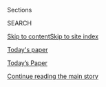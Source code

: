 <div id="app">

<div>

<div class="NYTAppHideMasthead css-zz1s19 e1suatyy0">

<div class="section css-ui9rw0 e1suatyy2">

<div class="css-11hrj97 er09x8g0">

<div class="css-6n7j50">

</div>

<span class="css-1dv1kvn">Sections</span>

<div class="css-10488qs">

<span class="css-1dv1kvn">SEARCH</span>

</div>

[Skip to content](#site-content)[Skip to site index](#site-index)

</div>

<div id="masthead-section-label" class="css-1fnb9ct eaxe0e00">

[Today's
paper](https://www.nytimes3xbfgragh.onion/section/todayspaper)

</div>

<div class="css-10698na e1huz5gh0">

</div>

</div>

<div id="masthead-bar-one" class="section hasLinks css-15hmgas e1csuq9d3">

<div class="css-uqyvli e1csuq9d0">

</div>

<div class="css-1uqjmks e1csuq9d1">

</div>

<div class="css-9e9ivx">

[](https://myaccount.nytimes3xbfgragh.onion/auth/login?response_type=cookie&client_id=vi)

</div>

<div class="css-1bvtpon e1csuq9d2">

[Today’s Paper](https://www.nytimes3xbfgragh.onion/section/todayspaper)

</div>

</div>

</div>

</div>

<div data-aria-hidden="false">

<div id="site-content" data-role="main">

<div class="css-1ffjgkm">

</div>

<div id="top-wrapper" class="css-15p45cc eaca97t0" type="top">

<div id="top-slug" class="css-19x0jxb eaca97t1" hidden="">

Advertisement

</div>

[Continue reading the main
story](#after-top)

<div class="ad top-wrapper" style="text-align:center;height:100%;display:block;min-height:90px">

<div id="top" class="place-ad" data-position="top" data-size-key="top">

</div>

</div>

<div id="after-top">

</div>

</div>

<div id="collection-todays-new-york-times" class="section css-15h4p1b e9abtgs0">

<div class="css-1j21atc e1svk9qx1">

<div class="css-fmiefx e1svk9qx2">

<div class="css-1hk7r2m eu54l5x0">

<div id="sponsor-wrapper" class="css-7a1pgi eaca97t0" type="sponsor" hidden="">

<div id="sponsor-slug" class="css-1l4mleb eaca97t1" hidden="">

Supported by

</div>

[Continue reading the main
story](#after-sponsor)

<div id="sponsor" class="ad sponsor-wrapper" style="text-align:left;height:100%;display:block">

</div>

<div id="after-sponsor">

</div>

</div>

</div>

</div>

<div class="css-nfcc9b e1svk9qx3">

<div class="css-vl9dhg e1svk9qx5">

<div class="css-1nrhkj6 e1svk9qx6">

# Today’s Paper

<div class="follow-button-placeholder" data-collection-id="">

</div>

</div>

<div class="css-15h8lyg">

<div class="css-i3zuer">

The Times in Print For

</div>

<div class="css-1vd26hw">

</div>

</div>

</div>

</div>

</div>

1.  [The Front Page](#thefrontpage)
2.  [International](#international)
3.  [National](#national)
4.  [Obituaries](#obituaries)
5.  [New York](#newyork)
6.  [Arts & Leisure](#arts&leisure)
7.  [Sunday Business](#sundaybusiness)
8.  [Sunday Review](#sundayreview)
9.  [Travel](#travel)
10. [Magazine](#magazine)
11. [Book Review](#bookreview)
12. [Sports Sunday](#sportssunday)
13. [Sunday Styles](#sundaystyles)
14. [Vows](#vows)
15. [Real Estate](#realestate)
16. [Special Section](#specialsection)
17. [Today's Correction
    Article](#today'scorrectionarticle)

<div class="css-4svvz1 ekkqrpp0">

<div class="section css-u82chm ebkl1p30">

<span id="thefrontpage"></span>

## The Front Page

<div class="css-gfgt40 ekkqrpp1">

## Highlights

1.  ![<span class="css-1nk1g0h e1oaj3zl2"><span class="css-1dv1kvn">Credit</span>Erin
    Schaff/The New York
    Times</span>](https://static01.graylady3jvrrxbe.onion/images/2019/11/30/us/30TRUMPMILITARY-trumpalt/30TRUMPMILITARY-trumpalt-videoLarge-v2.jpg)
    
    <div class="css-10wtrbd">
    
    <div class="css-1dqkjed">
    
    [![](https://static01.graylady3jvrrxbe.onion/images/2019/11/30/us/30TRUMPMILITARY-trumpalt/30TRUMPMILITARY-trumpalt-thumbStandard.jpg)](/2019/11/30/us/politics/trump-seals-eddie-gallagher.html)
    
    </div>
    
    ### DECISION POINTS
    
    ## [Trump’s Intervention in SEALs Case Tests Pentagon’s Tolerance](/2019/11/30/us/politics/trump-seals-eddie-gallagher.html)
    
    Chief Petty Officer Edward Gallagher’s case pits a Pentagon
    hierarchy committed to enforcing longstanding rules of combat
    against a commander in chief with no military experience but a
    finely honed sense of grievance against
    authority.
    
    <span class="css-me3p27"></span><span class="css-1dydysp e4e4i5l3"></span><span class="css-9voj2j">By
    <span class="css-1baulvz" itemprop="name">Dave Philipps</span>,
    <span class="css-1baulvz" itemprop="name">Peter Baker</span>,
    <span class="css-1baulvz" itemprop="name">Maggie Haberman</span> and
    <span class="css-1baulvz last-byline" itemprop="name">Helene
    Cooper</span></span>
    
    </div>

2.  ![<span class="css-1nk1g0h e1oaj3zl2"><span class="css-1dv1kvn">Credit</span></span>](https://static01.graylady3jvrrxbe.onion/images/2019/11/25/multimedia/00baltimore-skyline/00baltimore-skyline-videoLarge-v2.jpg)
    
    <div class="css-10wtrbd">
    
    <div class="css-1dqkjed">
    
    [![](https://static01.graylady3jvrrxbe.onion/images/2019/11/25/multimedia/00baltimore-skyline/00baltimore-skyline-thumbStandard.jpg)](/2019/11/30/business/amazon-baltimore.html)
    
    </div>
    
    ## [Prime Mover: How Amazon Wove Itself Into the Life of an American City](/2019/11/30/business/amazon-baltimore.html)
    
    For most people, it’s the click that brings a package to their door.
    But a look at Baltimore shows how Amazon may now reach into
    Americans’ daily existence in more ways than any corporation in
    history.
    
    <span class="css-me3p27"></span><span class="css-1dydysp e4e4i5l3"></span><span class="css-9voj2j">By
    <span class="css-1baulvz last-byline" itemprop="name">Scott
    Shane</span></span>
    
    </div>

3.  1.  ![<span class="css-1nk1g0h e1oaj3zl2"><span class="css-1dv1kvn">Credit</span>Adriana
        Loureiro Fernandez for The New York
        Times</span>](https://static01.graylady3jvrrxbe.onion/images/2019/12/01/world/01Venezuela-Education-promo2/01Venezuela-Education-promo2-videoLarge-v2.jpg)
        
        <div class="css-10wtrbd">
        
        ## [Students Fainting From Hunger in Venezuela’s Failing School System](/2019/11/30/world/americas/venezuela-students-hunger.html)
        
        <div class="css-ajkwsy">
        
        [![](https://static01.graylady3jvrrxbe.onion/images/2019/12/01/world/01Venezuela-Education-promo2/01Venezuela-Education-promo2-thumbStandard-v2.jpg)](/2019/11/30/world/americas/venezuela-students-hunger.html)
        
        </div>
        
        Children ask teachers at the entrance of one struggling primary
        school if there is food before deciding whether to come
        in.
        
        <span class="css-me3p27"></span><span class="css-1dydysp e4e4i5l3"></span><span class="css-9voj2j">By
        <span class="css-1baulvz" itemprop="name">Anatoly
        Kurmanaev</span> and
        <span class="css-1baulvz last-byline" itemprop="name">Isayen
        Herrera</span></span>
        
        </div>
    
    2.  ![<span class="css-1nk1g0h e1oaj3zl2"><span class="css-1dv1kvn">Credit</span>Tamir
        Kalifa for The New York
        Times</span>](https://static01.graylady3jvrrxbe.onion/images/2019/12/02/us/politics/02fighting1/merlin_165122649_aa86bee1-2d5d-4a02-b89d-6b07ddd2eae2-videoLarge.jpg)
        
        <div class="css-10wtrbd">
        
        ## [2020 Democratic Candidates Wage Escalating Fight (on the Merits of Fighting)](/2019/11/30/us/politics/2020-democratic-candidates.html)
        
        <div class="css-ajkwsy">
        
        [![](https://static01.graylady3jvrrxbe.onion/images/2019/12/02/us/politics/02fighting1/02fighting1-thumbStandard.jpg)](/2019/11/30/us/politics/2020-democratic-candidates.html)
        
        </div>
        
        For all the emphasis placed on the various divides among the
        candidates, the question of “to fight or not to fight” might
        represent the most meaningful
        contrast.
        
        <span class="css-me3p27"></span><span class="css-1dydysp e4e4i5l3"></span><span class="css-9voj2j">By
        <span class="css-1baulvz last-byline" itemprop="name">Mark
        Leibovich</span></span>
        
        </div>

</div>

<div class="css-p9s95d">

<div class="css-12y5jls">

1.  
    
    <div class="css-14thodx">
    
    <div class="css-141drxa">
    
    [](/2019/11/30/arts/latin-dictionary.html)
    
    ![](https://static01.graylady3jvrrxbe.onion/images/2019/11/26/arts/26latin1/merlin_164868213_0cb0f957-0348-4452-86d1-36134a5ea61e-jumbo.jpg?quality=75&auto=webp&disable=upscale)
    
    ## Latin Dictionary’s Journey: A to Zythum in 125 Years (and Counting)
    
    Researchers in Germany have been working on the Thesaurus Linguae
    Latinae since the 1890s. They hope to finish in 2050, but that might
    be optimistic.
    
    <div class="css-9t0aj2 ea5icrr0">
    
    By <span class="css-1n7hynb">Annalisa Quinn</span>
    
    </div>
    
    </div>
    
    <div class="css-1eeg3ce">
    
    Page
    A1
    
    </div>
    
    </div>

2.  
    
    <div class="css-14thodx">
    
    <div class="css-141drxa">
    
    [](/2019/11/30/world/asia/philippines-mariners-cargo-ships.html)
    
    ![](https://static01.graylady3jvrrxbe.onion/images/2019/10/29/world/00seafarers-clip-promo/merlin_158889435_75be49ec-d41e-4f2c-93ce-4310f84575be-jumbo.jpg?quality=75&auto=webp&disable=upscale)
    
    ## The Lonely and Dangerous Life of the Filipino Seafarer
    
    The Philippines for decades has supplied the largest share of labor
    on the world’s cargo ships. Filipino culture is brought aboard, from
    food to song and sports.
    
    <div class="css-9t0aj2 ea5icrr0">
    
    By <span class="css-1n7hynb">Aurora Almendral <span>and</span> Jes
    Aznar</span>
    
    </div>
    
    </div>
    
    <div class="css-1eeg3ce">
    
    Page
    A6
    
    </div>
    
    </div>

3.  
    
    <div class="css-14thodx">
    
    <div class="css-141drxa">
    
    [](/2019/12/01/world/asia/china-fentanyl-crackdown.html)
    
    ## China Cracks Down on Fentanyl. But Is It Enough to End the U.S. Epidemic?
    
    <div class="css-9t0aj2 ea5icrr0">
    
    By <span class="css-1n7hynb">Steven Lee Myers</span>
    
    </div>
    
    </div>
    
    <div class="css-1eeg3ce">
    
    Page A8
    
    </div>
    
    </div>

4.  
    
    <div class="css-14thodx">
    
    <div class="css-141drxa">
    
    [](/2019/11/30/world/middleeast/adel-abdul-mahdi-resigns-iraq.html)
    
    ## Iraqi Prime Minister Resigns in Deepening Political Crisis
    
    <div class="css-9t0aj2 ea5icrr0">
    
    By <span class="css-1n7hynb">Alissa J. Rubin <span>and</span> Falih
    Hassan</span>
    
    </div>
    
    </div>
    
    <div class="css-1eeg3ce">
    
    Page
    A8
    
    </div>
    
    </div>

5.  
    
    <div class="css-14thodx">
    
    <div class="css-141drxa">
    
    [](/2019/11/30/world/europe/london-bridge-attack.html)
    
    ## London Attack Spurs Heroism and Questions About a Prisoner’s Release
    
    <div class="css-9t0aj2 ea5icrr0">
    
    By <span class="css-1n7hynb">Stephen Castle</span>
    
    </div>
    
    </div>
    
    <div class="css-1eeg3ce">
    
    Page
    A12
    
    </div>
    
    </div>

6.  
    
    <div class="css-14thodx">
    
    <div class="css-141drxa">
    
    [](/2019/11/30/world/europe/labour-tories-johnson-corbyn-westminster.html)
    
    ## How an Anti-Brexit London District Could Help Boris Johnson Triumph
    
    <div class="css-9t0aj2 ea5icrr0">
    
    By <span class="css-1n7hynb">Benjamin Mueller</span>
    
    </div>
    
    </div>
    
    <div class="css-1eeg3ce">
    
    Page A12
    
    </div>
    
    </div>

7.  
    
    <div class="css-14thodx">
    
    <div class="css-141drxa">
    
    [](/2019/11/30/us/navajo-country-music.html)
    
    ## Navajo Country Music Shatters ‘Cowboys and Indians’ Stereotypes
    
    <div class="css-9t0aj2 ea5icrr0">
    
    By <span class="css-1n7hynb">Simon Romero <span>and</span> Adriana
    Zehbrauskas</span>
    
    </div>
    
    </div>
    
    <div class="css-1eeg3ce">
    
    Page A14
    
    </div>
    
    </div>

8.  
    
    <div class="css-14thodx">
    
    <div class="css-141drxa">
    
    [](/2019/11/30/us/politics/impeachment-presidents.html)
    
    ## Long Before Trump, Impeachment Loomed Over Multiple Presidents
    
    <div class="css-9t0aj2 ea5icrr0">
    
    By <span class="css-1n7hynb">Peter Baker</span>
    
    </div>
    
    </div>
    
    <div class="css-1eeg3ce">
    
    Page
    A20
    
    </div>
    
    </div>

9.  
    
    <div class="css-14thodx">
    
    <div class="css-141drxa">
    
    [](/2019/11/30/business/david-boies-pottinger-jeffrey-epstein-videos.html)
    
    ## Jeffrey Epstein, Blackmail and a Lucrative ‘Hot List’
    
    <div class="css-9t0aj2 ea5icrr0">
    
    By <span class="css-1n7hynb">Jessica Silver-Greenberg, Emily Steel,
    Jacob Bernstein <span>and</span> David Enrich</span>
    
    </div>
    
    </div>
    
    <div class="css-1eeg3ce">
    
    Page BU1
    
    </div>
    
    </div>

10. 
    
    <div class="css-14thodx">
    
    <div class="css-141drxa">
    
    [](/2019/11/26/business/mariana-mazzucato.html)
    
    ## Meet the Leftish Economist With a New Story About Capitalism
    
    <div class="css-9t0aj2 ea5icrr0">
    
    By <span class="css-1n7hynb">Katy Lederer</span>
    
    </div>
    
    </div>
    
    <div class="css-1eeg3ce">
    
    Page
    BU1
    
    </div>
    
    </div>

11. 
    
    <div class="css-14thodx">
    
    <div class="css-141drxa">
    
    [](/2019/11/30/style/suburbs-animals.html)
    
    ## The Suburbs Are Kicking the Animals Out. Enter the Animal Rescue Squad.
    
    <div class="css-9t0aj2 ea5icrr0">
    
    By <span class="css-1n7hynb">Gray Chapman</span>
    
    </div>
    
    </div>
    
    <div class="css-1eeg3ce">
    
    Page ST7
    
    </div>
    
    </div>

12. 
    
    <div class="css-14thodx">
    
    <div class="css-141drxa">
    
    [](/2019/11/29/style/the-clout.html)
    
    ## Here’s What’s Happening in the American Teenage Bedroom
    
    <div class="css-9t0aj2 ea5icrr0">
    
    By <span class="css-1n7hynb">Taylor Lorenz</span>
    
    </div>
    
    </div>
    
    <div class="css-1eeg3ce">
    
    Page
    ST1
    
    </div>
    
    </div>

13. 
    
    <div class="css-14thodx">
    
    <div class="css-141drxa">
    
    [](/2019/11/30/sports/ncaafootball/ohio-state-michigan-justin-fields.html)
    
    ## Justin Fields Has ‘Heisman Moment’ in Ohio State’s Win Over Michigan
    
    <div class="css-9t0aj2 ea5icrr0">
    
    By <span class="css-1n7hynb">Jeff Arnold</span>
    
    </div>
    
    </div>
    
    <div class="css-1eeg3ce">
    
    Page
    SP5
    
    </div>
    
    </div>

14. 
    
    <div class="css-14thodx">
    
    <div class="css-141drxa">
    
    [](/2019/11/25/travel/ski-safari-dolomites-italian-alps-rifugios.html)
    
    ## Hut Skiing in the Dolomites: Storybook Scenery and Grappa Included
    
    <div class="css-9t0aj2 ea5icrr0">
    
    By <span class="css-1n7hynb">Amy Tara Koch</span>
    
    </div>
    
    </div>
    
    <div class="css-1eeg3ce">
    
    Page TR6
    
    </div>
    
    </div>

15. 
    
    <div class="css-14thodx">
    
    <div class="css-141drxa">
    
    [](/2019/11/27/magazine/adam-sandler-movies-uncut-gems.html)
    
    ## Adam Sandler’s Everlasting Shtick
    
    <div class="css-9t0aj2 ea5icrr0">
    
    By <span class="css-1n7hynb">Jamie Lauren Keiles</span>
    
    </div>
    
    </div>
    
    <div class="css-1eeg3ce">
    
    Page MM36
    
    </div>
    
    </div>

</div>

<div class="css-e8rtmy">

<div class="css-p6aiyf">

## TODAYS FRONT PAGES

<div class="css-1ynbx7u">

1.  <span class="css-wn3dab">Edition:</span>
2.  New York
3.  National
4.  International

</div>

<div class="css-1b7i6zk">

</div>

</div>

<div class="css-9n0xhu">

[](http://app.nytimes3xbfgragh.onion/todayspaper)

<div class="css-1xuus33">

<div class="css-136rh60">

### Another Way to Read Today’s Paper

The daily newspaper, reimagined for the Web. Available to
subscribers.

</div>

<div class="css-1fzqjj2">

![](https://static01.graylady3jvrrxbe.onion/images/section/todayspaper/promo-img@2x.png)

</div>

</div>

<div class="css-xi606m">

<span>Try It Now</span>

</div>

</div>

</div>

</div>

</div>

<div id="mid1-wrapper" class="css-92qh85 eaca97t0" type="rank">

<div id="mid1-slug" class="css-1tag3rd eaca97t1">

Advertisement

</div>

[Continue reading the main
story](#after-mid1)

<div id="mid1" class="ad mid1-wrapper" style="text-align:center;height:100%;display:block">

</div>

<div id="after-mid1">

</div>

</div>

<div class="section css-u82chm ebkl1p30">

<span id="international"></span>

## International

1.  
    
    <div class="css-14thodx">
    
    <div class="css-141drxa">
    
    [](/2019/11/30/world/asia/philippines-mariners-cargo-ships.html)
    
    ## The Lonely and Dangerous Life of the Filipino Seafarer
    
    <div class="css-9t0aj2 ea5icrr0">
    
    By <span class="css-1n7hynb">Aurora Almendral <span>and</span> Jes
    Aznar</span>
    
    </div>
    
    </div>
    
    <div class="css-1eeg3ce">
    
    Page A6
    
    </div>
    
    </div>

2.  
    
    <div class="css-14thodx">
    
    <div class="css-141drxa">
    
    [](/2019/11/30/world/europe/malta-journalist-killing.html)
    
    ## Wealthy Businessman Charged in Murder Case That Rocked Malta
    
    <div class="css-9t0aj2 ea5icrr0">
    
    By <span class="css-1n7hynb">Andrew Higgins</span>
    
    </div>
    
    </div>
    
    <div class="css-1eeg3ce">
    
    Page
    A4
    
    </div>
    
    </div>

3.  
    
    <div class="css-14thodx">
    
    <div class="css-141drxa">
    
    [](/2019/12/01/world/asia/china-fentanyl-crackdown.html)
    
    ## China Cracks Down on Fentanyl. But Is It Enough to End the U.S. Epidemic?
    
    <div class="css-9t0aj2 ea5icrr0">
    
    By <span class="css-1n7hynb">Steven Lee Myers</span>
    
    </div>
    
    </div>
    
    <div class="css-1eeg3ce">
    
    Page A8
    
    </div>
    
    </div>

<div class="css-k0b1g2">

Show More in International

</div>

</div>

<div class="section css-u82chm ebkl1p30">

<span id="national"></span>

## National

1.  
    
    <div class="css-14thodx">
    
    <div class="css-141drxa">
    
    [](/2019/11/30/us/navajo-country-music.html)
    
    ## Navajo Country Music Shatters ‘Cowboys and Indians’ Stereotypes
    
    <div class="css-9t0aj2 ea5icrr0">
    
    By <span class="css-1n7hynb">Simon Romero <span>and</span> Adriana
    Zehbrauskas</span>
    
    </div>
    
    </div>
    
    <div class="css-1eeg3ce">
    
    Page A14
    
    </div>
    
    </div>

2.  
    
    <div class="css-14thodx">
    
    <div class="css-141drxa">
    
    [](/2019/11/30/us/census-citizenship-question-hofeller.html)
    
    ## A Census Whodunit: Why Was the Citizenship Question Added?
    
    <div class="css-9t0aj2 ea5icrr0">
    
    By <span class="css-1n7hynb">Michael Wines</span>
    
    </div>
    
    </div>
    
    <div class="css-1eeg3ce">
    
    Page
    A19
    
    </div>
    
    </div>

3.  
    
    <div class="css-14thodx">
    
    <div class="css-141drxa">
    
    [](/2019/11/29/us/teacher-trump-tweets-reinstated.html)
    
    ## Teacher Fired After Asking Trump to ‘Remove’ Immigrants Wins Her Appeal
    
    <div class="css-9t0aj2 ea5icrr0">
    
    By <span class="css-1n7hynb">Mihir Zaveri</span>
    
    </div>
    
    </div>
    
    <div class="css-1eeg3ce">
    
    Page A19
    
    </div>
    
    </div>

<div class="css-k0b1g2">

Show More in National

</div>

</div>

<div id="mid2-wrapper" class="css-92qh85 eaca97t0" type="rank">

<div id="mid2-slug" class="css-1tag3rd eaca97t1">

Advertisement

</div>

[Continue reading the main
story](#after-mid2)

<div id="mid2" class="ad mid2-wrapper" style="text-align:center;height:100%;display:block">

</div>

<div id="after-mid2">

</div>

</div>

<div class="section css-u82chm ebkl1p30">

<span id="obituaries"></span>

## Obituaries

1.  
    
    <div class="css-14thodx">
    
    <div class="css-141drxa">
    
    [](/2019/11/28/arts/music/robert-fx-sillerman-dead.html)
    
    ## Robert F.X. Sillerman Dies at 71; Built Entertainment Empires
    
    <div class="css-9t0aj2 ea5icrr0">
    
    By <span class="css-1n7hynb">Ben Sisario</span>
    
    </div>
    
    </div>
    
    <div class="css-1eeg3ce">
    
    Page
    A30
    
    </div>
    
    </div>

2.  
    
    <div class="css-14thodx">
    
    <div class="css-141drxa">
    
    [](/2019/11/29/health/dr-janette-sherman-dead.html)
    
    ## Dr. Janette Sherman, 89, Early Force in Environmental Science, Dies
    
    <div class="css-9t0aj2 ea5icrr0">
    
    By <span class="css-1n7hynb">Katharine Q. Seelye</span>
    
    </div>
    
    </div>
    
    <div class="css-1eeg3ce">
    
    Page A30
    
    </div>
    
    </div>

3.  
    
    <div class="css-14thodx">
    
    <div class="css-141drxa">
    
    [](/2019/11/28/obituaries/garth-c-reeves-sead.html)
    
    ## Garth C. Reeves, 100, Activist Newspaper Publisher, Is Dead
    
    <div class="css-9t0aj2 ea5icrr0">
    
    By <span class="css-1n7hynb">Patricia Mazzei</span>
    
    </div>
    
    </div>
    
    <div class="css-1eeg3ce">
    
    Page A30
    
    </div>
    
    </div>

</div>

<div class="section css-u82chm ebkl1p30">

<span id="newyork"></span>

## New York

1.  
    
    <div class="css-14thodx">
    
    <div class="css-141drxa">
    
    [](/2019/11/29/nyregion/real-estate-industry-nyc.html)
    
    ## Real Estate Thought It Was Invincible in New York. It Wasn’t.
    
    <div class="css-9t0aj2 ea5icrr0">
    
    By <span class="css-1n7hynb">John Leland</span>
    
    </div>
    
    </div>
    
    <div class="css-1eeg3ce">
    
    Page MB1
    
    </div>
    
    </div>

2.  
    
    <div class="css-14thodx">
    
    <div class="css-141drxa">
    
    [](/2019/11/28/nyregion/tech-manufacturing-nyc.html)
    
    ## Underwater Drones, Mars Rover Parts and a High-Tech Revival
    
    <div class="css-9t0aj2 ea5icrr0">
    
    By <span class="css-1n7hynb">Clay Risen</span>
    
    </div>
    
    </div>
    
    <div class="css-1eeg3ce">
    
    Page MB1
    
    </div>
    
    </div>

3.  
    
    <div class="css-14thodx">
    
    <div class="css-141drxa">
    
    [](/2019/11/29/nyregion/michelle-buteau.html)
    
    ## How Michelle Buteau, Actress and Comedian, Spends Her Sundays
    
    <div class="css-9t0aj2 ea5icrr0">
    
    By <span class="css-1n7hynb">Tammy La Gorce</span>
    
    </div>
    
    </div>
    
    <div class="css-1eeg3ce">
    
    Page MB2
    
    </div>
    
    </div>

<div class="css-k0b1g2">

Show More in New York

</div>

</div>

<div id="mid3-wrapper" class="css-92qh85 eaca97t0" type="rank">

<div id="mid3-slug" class="css-1tag3rd eaca97t1">

Advertisement

</div>

[Continue reading the main
story](#after-mid3)

<div id="mid3" class="ad mid3-wrapper" style="text-align:center;height:100%;display:block">

</div>

<div id="after-mid3">

</div>

</div>

<div class="section css-u82chm ebkl1p30">

<span id="arts&amp;leisure"></span>

## Arts & Leisure

1.  
    
    <div class="css-14thodx">
    
    <div class="css-141drxa">
    
    [](/2019/11/28/arts/diablo-cody-diary.html)
    
    ## Diablo Cody’s Week: ‘I’m a Phone Addict’
    
    <div class="css-9t0aj2 ea5icrr0">
    
    By <span class="css-1n7hynb">Kathryn Shattuck</span>
    
    </div>
    
    </div>
    
    <div class="css-1eeg3ce">
    
    Page AR5
    
    </div>
    
    </div>

2.  
    
    <div class="css-14thodx">
    
    <div class="css-141drxa">
    
    [](/2019/11/27/theater/samuel-d-hunter.html)
    
    ## Samuel D. Hunter’s Own Private Idaho
    
    <div class="css-9t0aj2 ea5icrr0">
    
    By <span class="css-1n7hynb">Alexis Soloski</span>
    
    </div>
    
    </div>
    
    <div class="css-1eeg3ce">
    
    Page AR6
    
    </div>
    
    </div>

3.  
    
    <div class="css-14thodx">
    
    <div class="css-141drxa">
    
    [](/2019/11/28/theater/muhammad-ali-broadway-buck-white.html)
    
    ## Muhammad Ali in a Broadway Musical? It Happened
    
    <div class="css-9t0aj2 ea5icrr0">
    
    By <span class="css-1n7hynb">Adam Langer</span>
    
    </div>
    
    </div>
    
    <div class="css-1eeg3ce">
    
    Page AR7
    
    </div>
    
    </div>

<div class="css-k0b1g2">

Show More in Arts & Leisure

</div>

</div>

<div class="section css-u82chm ebkl1p30">

<span id="sundaybusiness"></span>

## Sunday Business

1.  
    
    <div class="css-14thodx">
    
    <div class="css-141drxa">
    
    [](/2019/11/26/business/mariana-mazzucato.html)
    
    ## Meet the Leftish Economist With a New Story About Capitalism
    
    <div class="css-9t0aj2 ea5icrr0">
    
    By <span class="css-1n7hynb">Katy Lederer</span>
    
    </div>
    
    </div>
    
    <div class="css-1eeg3ce">
    
    Page BU1
    
    </div>
    
    </div>

2.  
    
    <div class="css-14thodx">
    
    <div class="css-141drxa">
    
    [](/2019/11/26/business/jackie-aina-work-diary.html)
    
    ## The Work Diary of Jackie Aina, Beauty Influencer
    
    <div class="css-9t0aj2 ea5icrr0">
    
    By <span class="css-1n7hynb">Leigh-Ann Jackson</span>
    
    </div>
    
    </div>
    
    <div class="css-1eeg3ce">
    
    Page BU3
    
    </div>
    
    </div>

3.  
    
    <div class="css-14thodx">
    
    <div class="css-141drxa">
    
    [](/2019/11/29/business/economics-nobel.html)
    
    ## When a Disappointment Helped Lead to a Nobel Prize
    
    <div class="css-9t0aj2 ea5icrr0">
    
    By <span class="css-1n7hynb">Seema Jayachandran</span>
    
    </div>
    
    </div>
    
    <div class="css-1eeg3ce">
    
    Page BU4
    
    </div>
    
    </div>

<div class="css-k0b1g2">

Show More in Sunday Business

</div>

</div>

<div id="mid4-wrapper" class="css-92qh85 eaca97t0" type="rank">

<div id="mid4-slug" class="css-1tag3rd eaca97t1">

Advertisement

</div>

[Continue reading the main
story](#after-mid4)

<div id="mid4" class="ad mid4-wrapper" style="text-align:center;height:100%;display:block">

</div>

<div id="after-mid4">

</div>

</div>

<div class="section css-u82chm ebkl1p30">

<span id="sundayreview"></span>

## Sunday Review

1.  
    
    <div class="css-14thodx">
    
    <div class="css-141drxa">
    
    [](/2019/11/29/opinion/sunday/andrew-johnson-donald-trump.html)
    
    ## Donald Trump, Meet Your Precursor
    
    <div class="css-9t0aj2 ea5icrr0">
    
    By <span class="css-1n7hynb">Manisha Sinha</span>
    
    </div>
    
    </div>
    
    <div class="css-1eeg3ce">
    
    Page SR2
    
    </div>
    
    </div>

2.  
    
    <div class="css-14thodx">
    
    <div class="css-141drxa">
    
    [](/2019/11/30/opinion/sunday/horse-racing-early-deaths.html)
    
    ## These Horses Are Too Young to Die
    
    <div class="css-9t0aj2 ea5icrr0">
    
    By <span class="css-1n7hynb">Sally Eckhoff</span>
    
    </div>
    
    </div>
    
    <div class="css-1eeg3ce">
    
    Page SR2
    
    </div>
    
    </div>

3.  
    
    <div class="css-14thodx">
    
    <div class="css-141drxa">
    
    [](/2019/11/30/opinion/sunday/holiday-gift-guide.html)
    
    ## Forget the Scarf. These Gifts Change Lives.
    
    <div class="css-9t0aj2 ea5icrr0">
    
    By <span class="css-1n7hynb">Nicholas Kristof</span>
    
    </div>
    
    </div>
    
    <div class="css-1eeg3ce">
    
    Page SR3
    
    </div>
    
    </div>

<div class="css-k0b1g2">

Show More in Sunday Review

</div>

</div>

<div class="section css-u82chm ebkl1p30">

<span id="travel"></span>

## Travel

1.  
    
    <div class="css-14thodx">
    
    <div class="css-141drxa">
    
    [](/2019/11/30/travel/mikaela-shiffrin.html)
    
    ## On the Road with Mikaela Shiffrin, the Olympic Gold Medalist
    
    <div class="css-9t0aj2 ea5icrr0">
    
    By <span class="css-1n7hynb">Amy Tara Koch</span>
    
    </div>
    
    </div>
    
    <div class="css-1eeg3ce">
    
    Page TR2
    
    </div>
    
    </div>

2.  
    
    <div class="css-14thodx">
    
    <div class="css-141drxa">
    
    [](/2019/11/26/travel/best-ski-apps.html)
    
    ## 8 Ski Apps, Ready for Winter
    
    <div class="css-9t0aj2 ea5icrr0">
    
    By <span class="css-1n7hynb">Lauren Sloss</span>
    
    </div>
    
    </div>
    
    <div class="css-1eeg3ce">
    
    Page TR2
    
    </div>
    
    </div>

3.  
    
    <div class="css-14thodx">
    
    <div class="css-141drxa">
    
    [](/2019/11/27/travel/best-snow-skiing.html)
    
    ## The Snowiest Mountains: Where to Ski, and When
    
    <div class="css-9t0aj2 ea5icrr0">
    
    By <span class="css-1n7hynb">Christopher Steiner</span>
    
    </div>
    
    </div>
    
    <div class="css-1eeg3ce">
    
    Page TR2
    
    </div>
    
    </div>

<div class="css-k0b1g2">

Show More in Travel

</div>

</div>

<div id="mid5-wrapper" class="css-92qh85 eaca97t0" type="rank">

<div id="mid5-slug" class="css-1tag3rd eaca97t1">

Advertisement

</div>

[Continue reading the main
story](#after-mid5)

<div id="mid5" class="ad mid5-wrapper" style="text-align:center;height:100%;display:block">

</div>

<div id="after-mid5">

</div>

</div>

<div class="section css-u82chm ebkl1p30">

<span id="magazine"></span>

## Magazine

1.  
    
    <div class="css-14thodx">
    
    <div class="css-141drxa">
    
    [](/2019/11/27/magazine/tesla-autopilot-sleeping.html)
    
    ## ‘I Think This Guy Is, Like, Passed Out in His Tesla’
    
    <div class="css-9t0aj2 ea5icrr0">
    
    By <span class="css-1n7hynb">Peter C. Baker</span>
    
    </div>
    
    </div>
    
    <div class="css-1eeg3ce">
    
    Page
    MM9
    
    </div>
    
    </div>

2.  
    
    <div class="css-14thodx">
    
    <div class="css-141drxa">
    
    [](/2019/11/26/magazine/what-should-i-do-about-the-workaholic-who-works-for-me.html)
    
    ## What Should I Do About the Workaholic Who Works for Me?
    
    <div class="css-9t0aj2 ea5icrr0">
    
    By <span class="css-1n7hynb">Kwame Anthony Appiah</span>
    
    </div>
    
    </div>
    
    <div class="css-1eeg3ce">
    
    Page
    MM18
    
    </div>
    
    </div>

3.  
    
    <div class="css-14thodx">
    
    <div class="css-141drxa">
    
    [](/2019/11/27/magazine/judge-john-hodgman-on-office-baking-contests.html)
    
    ## Judge John Hodgman on Office Baking Contests
    
    <div class="css-9t0aj2 ea5icrr0">
    
    By <span class="css-1n7hynb">Judge John Hodgman</span>
    
    </div>
    
    </div>
    
    <div class="css-1eeg3ce">
    
    Page MM18
    
    </div>
    
    </div>

<div class="css-k0b1g2">

Show More in
    Magazine

</div>

</div>

<div class="section css-u82chm ebkl1p30">

<span id="bookreview"></span>

## Book Review

1.  
    
    <div class="css-14thodx">
    
    <div class="css-141drxa">
    
    [](/2019/11/11/books/review/the-lost-art-of-scripture-karen-armstrong.html)
    
    ## What Is the Meaning of Sacred Texts?
    
    <div class="css-9t0aj2 ea5icrr0">
    
    By <span class="css-1n7hynb">Nicholas Kristof</span>
    
    </div>
    
    </div>
    
    <div class="css-1eeg3ce">
    
    Page
    BR1
    
    </div>
    
    </div>

2.  
    
    <div class="css-14thodx">
    
    <div class="css-141drxa">
    
    [](/2019/11/11/books/review/believers-faith-in-human-nature-melvin-konners.html)
    
    ## Faith and Reasons: Two Authors Explore the Persistence of Religious Feeling
    
    <div class="css-9t0aj2 ea5icrr0">
    
    By <span class="css-1n7hynb">Elaine Pagels</span>
    
    </div>
    
    </div>
    
    <div class="css-1eeg3ce">
    
    Page BR1
    
    </div>
    
    </div>

3.  
    
    <div class="css-14thodx">
    
    <div class="css-141drxa">
    
    [](/2019/11/26/books/review/new-this-week.html)
    
    ## New & Noteworthy, From Mo Rocca to George Wallace
    
    <div class="css-9t0aj2 ea5icrr0">
    
    </div>
    
    </div>
    
    <div class="css-1eeg3ce">
    
    Page BR4
    
    </div>
    
    </div>

<div class="css-k0b1g2">

Show More in Book Review

</div>

</div>

<div id="mid6-wrapper" class="css-92qh85 eaca97t0" type="rank">

<div id="mid6-slug" class="css-1tag3rd eaca97t1">

Advertisement

</div>

[Continue reading the main
story](#after-mid6)

<div id="mid6" class="ad mid6-wrapper" style="text-align:center;height:100%;display:block">

</div>

<div id="after-mid6">

</div>

</div>

<div class="section css-u82chm ebkl1p30">

<span id="sportssunday"></span>

## Sports Sunday

1.  
    
    <div class="css-14thodx">
    
    <div class="css-141drxa">
    
    [](/2019/11/29/sports/young-skateboarders.html)
    
    ## With Olympic Doors Open, a 14-Year-Old Skateboarder Enters a New World
    
    <div class="css-9t0aj2 ea5icrr0">
    
    By <span class="css-1n7hynb">Scott Cacciola</span>
    
    </div>
    
    </div>
    
    <div class="css-1eeg3ce">
    
    Page SP1
    
    </div>
    
    </div>

2.  
    
    <div class="css-14thodx">
    
    <div class="css-141drxa">
    
    [](/2019/11/28/sports/arsenal-fan-tv.html)
    
    ## For Fans, by Fans, Against the Club
    
    <div class="css-9t0aj2 ea5icrr0">
    
    By <span class="css-1n7hynb">Rory Smith</span>
    
    </div>
    
    </div>
    
    <div class="css-1eeg3ce">
    
    Page
    SP1
    
    </div>
    
    </div>

3.  
    
    <div class="css-14thodx">
    
    <div class="css-141drxa">
    
    [](/2019/11/29/sports/milwaukee-bucks-sign-language.html)
    
    ## Giannis Antetokounmpo Is Called Amazing. Now in Sign Language, Too.
    
    <div class="css-9t0aj2 ea5icrr0">
    
    By <span class="css-1n7hynb">Scott Cacciola</span>
    
    </div>
    
    </div>
    
    <div class="css-1eeg3ce">
    
    Page SP2
    
    </div>
    
    </div>

<div class="css-k0b1g2">

Show More in Sports Sunday

</div>

</div>

<div class="section css-u82chm ebkl1p30">

<span id="sundaystyles"></span>

## Sunday Styles

1.  
    
    <div class="css-14thodx">
    
    <div class="css-141drxa">
    
    [](/2019/11/29/style/the-clout.html)
    
    ## Here’s What’s Happening in the American Teenage Bedroom
    
    <div class="css-9t0aj2 ea5icrr0">
    
    By <span class="css-1n7hynb">Taylor Lorenz</span>
    
    </div>
    
    </div>
    
    <div class="css-1eeg3ce">
    
    Page ST1
    
    </div>
    
    </div>

2.  
    
    <div class="css-14thodx">
    
    <div class="css-141drxa">
    
    [](/2019/11/26/style/pete-hamill-brooklyn-book.html)
    
    ## Pete Hamill ‘Ain’t Done Yet’
    
    <div class="css-9t0aj2 ea5icrr0">
    
    By <span class="css-1n7hynb">Alex Williams</span>
    
    </div>
    
    </div>
    
    <div class="css-1eeg3ce">
    
    Page ST1
    
    </div>
    
    </div>

3.  
    
    <div class="css-14thodx">
    
    <div class="css-141drxa">
    
    [](/2019/11/26/style/narrative-violation-venture-capital-tech.html)
    
    ## What Makes a ‘Narrative Violation’?
    
    <div class="css-9t0aj2 ea5icrr0">
    
    By <span class="css-1n7hynb">Erin Griffith</span>
    
    </div>
    
    </div>
    
    <div class="css-1eeg3ce">
    
    Page ST2
    
    </div>
    
    </div>

<div class="css-k0b1g2">

Show More in Sunday Styles

</div>

</div>

<div id="mid7-wrapper" class="css-92qh85 eaca97t0" type="rank">

<div id="mid7-slug" class="css-1tag3rd eaca97t1">

Advertisement

</div>

[Continue reading the main
story](#after-mid7)

<div id="mid7" class="ad mid7-wrapper" style="text-align:center;height:100%;display:block">

</div>

<div id="after-mid7">

</div>

</div>

<div class="section css-u82chm ebkl1p30">

<span id="vows"></span>

## Vows

1.  
    
    <div class="css-14thodx">
    
    <div class="css-141drxa">
    
    [](/2019/11/29/fashion/weddings/Virginia-McEnerney-and-John-Schreiber-marry-in-Newark.html)
    
    ## She Sang. So Did His Heart.
    
    <div class="css-9t0aj2 ea5icrr0">
    
    By <span class="css-1n7hynb">Tammy La Gorce</span>
    
    </div>
    
    </div>
    
    <div class="css-1eeg3ce">
    
    Page ST13
    
    </div>
    
    </div>

2.  
    
    <div class="css-14thodx">
    
    <div class="css-141drxa">
    
    [](/2019/12/01/fashion/weddings/ellie-krupnick-daniel-aronhime.html)
    
    ## Ellie Krupnick, Daniel Aronhime
    
    <div class="css-9t0aj2 ea5icrr0">
    
    </div>
    
    </div>
    
    <div class="css-1eeg3ce">
    
    Page
    ST14
    
    </div>
    
    </div>

3.  
    
    <div class="css-14thodx">
    
    <div class="css-141drxa">
    
    [](/2019/11/30/fashion/weddings/from-the-beginning-two-guys-from-brooklyn.html)
    
    ## From the Beginning, Two Guys From Brooklyn
    
    <div class="css-9t0aj2 ea5icrr0">
    
    By <span class="css-1n7hynb">Vincent M. Mallozzi</span>
    
    </div>
    
    </div>
    
    <div class="css-1eeg3ce">
    
    Page ST14
    
    </div>
    
    </div>

<div class="css-k0b1g2">

Show More in Vows

</div>

</div>

<div class="section css-u82chm ebkl1p30">

<span id="realestate"></span>

## Real Estate

1.  
    
    <div class="css-14thodx">
    
    <div class="css-141drxa">
    
    [](/2019/11/29/realestate/artists-working-from-home.html)
    
    ## Artist’s Studio: How About the Living Room?
    
    <div class="css-9t0aj2 ea5icrr0">
    
    By <span class="css-1n7hynb">Kim Velsey</span>
    
    </div>
    
    </div>
    
    <div class="css-1eeg3ce">
    
    Page
    RE1
    
    </div>
    
    </div>

2.  
    
    <div class="css-14thodx">
    
    <div class="css-141drxa">
    
    [](/2019/11/28/realestate/the-best-new-york-neighborhoods-for-your-first-home.html)
    
    ## The Best New York Neighborhoods for Your First Home
    
    <div class="css-9t0aj2 ea5icrr0">
    
    By <span class="css-1n7hynb">Michael Kolomatsky</span>
    
    </div>
    
    </div>
    
    <div class="css-1eeg3ce">
    
    Page
    RE2
    
    </div>
    
    </div>

3.  
    
    <div class="css-14thodx">
    
    <div class="css-141drxa">
    
    [](/2019/11/30/realestate/how-much-should-I-tip-the-doorman-for-the-holidays.html)
    
    ## How Much Should We Tip the Doorman at Year’s End?
    
    <div class="css-9t0aj2 ea5icrr0">
    
    By <span class="css-1n7hynb">Ronda Kaysen</span>
    
    </div>
    
    </div>
    
    <div class="css-1eeg3ce">
    
    Page RE2
    
    </div>
    
    </div>

<div class="css-k0b1g2">

Show More in Real Estate

</div>

</div>

<div id="mid8-wrapper" class="css-92qh85 eaca97t0" type="rank">

<div id="mid8-slug" class="css-1tag3rd eaca97t1">

Advertisement

</div>

[Continue reading the main
story](#after-mid8)

<div id="mid8" class="ad mid8-wrapper" style="text-align:center;height:100%;display:block">

</div>

<div id="after-mid8">

</div>

</div>

<div class="section css-u82chm ebkl1p30">

<span id="specialsection"></span>

## Special Section

1.  
    
    <div class="css-14thodx">
    
    <div class="css-141drxa">
    
    [](/2019/11/18/business/media/streaming-hollywood-revolution.html)
    
    ## The Streaming Era Has Finally Arrived. Everything Is About to Change.
    
    <div class="css-9t0aj2 ea5icrr0">
    
    By <span class="css-1n7hynb">Brooks Barnes</span>
    
    </div>
    
    </div>
    
    <div class="css-1eeg3ce">
    
    Page
    F3
    
    </div>
    
    </div>

2.  
    
    <div class="css-14thodx">
    
    <div class="css-141drxa">
    
    [](/2019/11/12/business/media/not-streaming-on-disney-plus.html)
    
    ## Not Streaming: ‘Song of the South’ and Other Films Stay in the Past
    
    <div class="css-9t0aj2 ea5icrr0">
    
    By <span class="css-1n7hynb">Brooks Barnes</span>
    
    </div>
    
    </div>
    
    <div class="css-1eeg3ce">
    
    Page F5
    
    </div>
    
    </div>

3.  
    
    <div class="css-14thodx">
    
    <div class="css-141drxa">
    
    [](/2019/11/19/arts/television/apple-tv-plus-disney-plus-shows.html)
    
    ## Apple TV Plus and Disney Plus: What Shows Are Worth Watching?
    
    <div class="css-9t0aj2 ea5icrr0">
    
    By <span class="css-1n7hynb">Jeremy Egner</span>
    
    </div>
    
    </div>
    
    <div class="css-1eeg3ce">
    
    Page F12
    
    </div>
    
    </div>

<div class="css-k0b1g2">

Show More in Special Section

</div>

</div>

<div class="section css-u82chm ebkl1p30">

<span id="today&#39;scorrectionarticle"></span>

## Today's Correction Article

1.  
    
    <div class="css-14thodx">
    
    <div class="css-141drxa">
    
    [](/2019/11/30/reader-center/streaming-special-section.html)
    
    ## How We Created a ‘Turducken’ of Media News
    
    <div class="css-9t0aj2 ea5icrr0">
    
    By <span class="css-1n7hynb">Danya Issawi</span>
    
    </div>
    
    </div>
    
    <div class="css-1eeg3ce">
    
    Page
    A2
    
    </div>
    
    </div>

2.  
    
    <div class="css-14thodx">
    
    <div class="css-141drxa">
    
    [](/2019/11/08/smarter-living/wirecutter/make-the-most-of-your-credit-card-rewards-for-gift-season.html)
    
    ## Make the Most of Your Credit Card Rewards for Gift Season
    
    <div class="css-9t0aj2 ea5icrr0">
    
    By <span class="css-1n7hynb">Sally French</span>
    
    </div>
    
    </div>
    
    <div class="css-1eeg3ce">
    
    Page
    A3
    
    </div>
    
    </div>

3.  
    
    <div class="css-14thodx">
    
    <div class="css-141drxa">
    
    [](/2019/12/01/todayspaper/quotation-of-the-day-amazons-expansive-creeping-influence-in-an-american-city.html)
    
    ## Quotation of the Day: Amazon’s Expansive, Creeping Influence in an American City
    
    <div class="css-9t0aj2 ea5icrr0">
    
    </div>
    
    </div>
    
    <div class="css-1eeg3ce">
    
    Page A3
    
    </div>
    
    </div>

<div class="css-k0b1g2">

Show More in Today's Correction Article

</div>

</div>

<div id="mid9-wrapper" class="css-92qh85 eaca97t0" type="rank">

<div id="mid9-slug" class="css-1tag3rd eaca97t1">

Advertisement

</div>

[Continue reading the main
story](#after-mid9)

<div id="mid9" class="ad mid9-wrapper" style="text-align:center;height:100%;display:block">

</div>

<div id="after-mid9">

</div>

</div>

</div>

</div>

</div>

## Site Index

<div>

</div>

## Site Information Navigation

  - [© <span>2020</span> <span>The New York Times
    Company</span>](https://help.nytimes3xbfgragh.onion/hc/en-us/articles/115014792127-Copyright-notice)

<!-- end list -->

  - [NYTCo](https://www.nytco.com/)
  - [Contact
    Us](https://help.nytimes3xbfgragh.onion/hc/en-us/articles/115015385887-Contact-Us)
  - [Work with us](https://www.nytco.com/careers/)
  - [Advertise](https://nytmediakit.com/)
  - [T Brand Studio](http://www.tbrandstudio.com/)
  - [Your Ad
    Choices](https://www.nytimes3xbfgragh.onion/privacy/cookie-policy#how-do-i-manage-trackers)
  - [Privacy](https://www.nytimes3xbfgragh.onion/privacy)
  - [Terms of
    Service](https://help.nytimes3xbfgragh.onion/hc/en-us/articles/115014893428-Terms-of-service)
  - [Terms of
    Sale](https://help.nytimes3xbfgragh.onion/hc/en-us/articles/115014893968-Terms-of-sale)
  - [Site
    Map](https://spiderbites.nytimes3xbfgragh.onion)
  - [Help](https://help.nytimes3xbfgragh.onion/hc/en-us)
  - [Subscriptions](https://www.nytimes3xbfgragh.onion/subscription?campaignId=37WXW)

</div>

</div>
